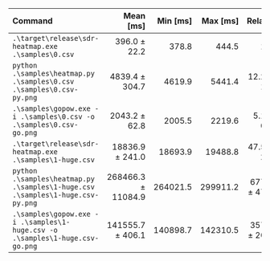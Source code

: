 | Command | Mean [ms] | Min [ms] | Max [ms] | Relative |
|:---|---:|---:|---:|---:|
| `.\target\release\sdr-heatmap.exe .\samples\0.csv` | 396.0 ± 22.2 | 378.8 | 444.5 | 1.00 |
| `python .\samples\heatmap.py .\samples\0.csv .\samples\0.csv-py.png` | 4839.4 ± 304.7 | 4619.9 | 5441.4 | 12.22 ± 1.03 |
| `.\samples\gopow.exe -i .\samples\0.csv -o .\samples\0.csv-go.png` | 2043.2 ± 62.8 | 2005.5 | 2219.6 | 5.16 ± 0.33 |
| `.\target\release\sdr-heatmap.exe .\samples\1-huge.csv` | 18836.9 ± 241.0 | 18693.9 | 19488.8 | 47.57 ± 2.73 |
| `python .\samples\heatmap.py .\samples\1-huge.csv .\samples\1-huge.csv-py.png` | 268466.3 ± 11084.9 | 264021.5 | 299911.2 | 677.93 ± 47.17 |
| `.\samples\gopow.exe -i .\samples\1-huge.csv -o .\samples\1-huge.csv-go.png` | 141555.7 ± 406.1 | 140898.7 | 142310.5 | 357.46 ± 20.04 |
